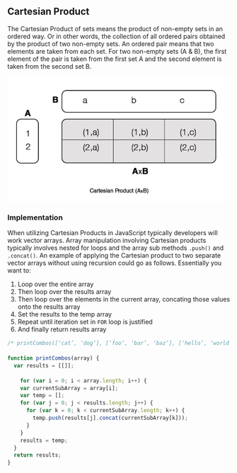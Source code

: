 ## Cartesian Product 
The Cartesian Product of sets means the product of non-empty sets in an ordered way. Or in other words, the collection of all ordered pairs obtained by the product of two non-empty sets. An ordered pair means that two elements are taken from each set. For two non-empty sets (A & B), the first element of the pair is taken from the first set A and the second element is taken from the second set B. 

![Diagram 1](https://github.com/Jzbonner/ProgrammingConcepts/blob/master/img-media/cartesian.jpg?raw=true)

### Implementation 
When utilizing Cartesian Products in JavaScript typically developers will work vector arrays. Array manipulation involving Cartesian products typically involves nested for loops and the array sub methods `.push()` and `.concat()`. An example of applying the Cartesian product to two separate vector arrays without using recursion could go as follows. Essentially you want to: 

1. Loop over the entire array 
2. Then loop over the results array 
3. Then loop over the elements in the current array, concating those values onto the results array 
4. Set the results to the temp array 
5. Repeat until iteration set in `FOR` loop is justified 
6. And finally return results array 

```javascript 
/* printCombos([‘cat’, ‘dog’], [‘foo’, ‘bar’, ‘baz’], [‘hello’, ‘world’])*/

function printCombos(array) {
  var results = [[]];

 	for (var i = 0; i < array.length; i++) {
    var currentSubArray = array[i];
    var temp = [];
    for (var j = 0; j < results.length; j++) {
      for (var k = 0; k < currentSubArray.length; k++) {
        temp.push(results[j].concat(currentSubArray[k]));
      }
    }
    results = temp;
  }
  return results;
}
```


